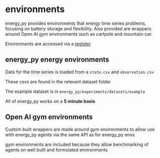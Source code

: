 # environments

energy_py provides environments that energy time series problems, focusing on battery storage and flexibility.  Also provided are wrappers around Open AI gym environments such as cartpole and mountain-car.

Environments are accessed via a [register](https://github.com/ADGEfficiency/energy_py/blob/master/energy_py/envs/register.py)

## energy_py energy environments

Data for the time series is loaded from a `state.csv` and `observation.csv` 

These csvs are found in the relevant dataset folder

The example dataset is in `energy_py/experiments/datasets/example`

All of energy_py works on a **5 minute basis**  

## Open AI gym environments
Custom built wrappers are made around gym environments to allow use with energy_py agents via the same API as for energy_py envs

gym environments are included because they allow benchmarking of agents on well built and formulated environments
